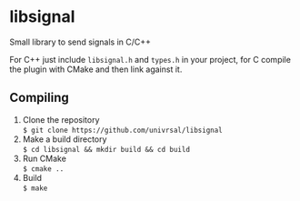 # libsignal
Small library to send signals in C/C++

For C++ just include ``libsignal.h`` and ``types.h`` in your project, for C compile the plugin with CMake
and then link against it.

## Compiling
1. Clone the repository  
 ``$ git clone https://github.com/univrsal/libsignal``
2. Make a build directory  
 ``$ cd libsignal && mkdir build && cd build``
3. Run CMake  
 ``$ cmake ..``
4. Build  
 ``$ make``
